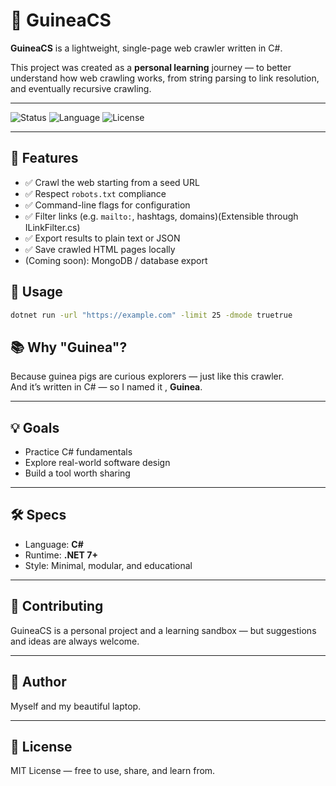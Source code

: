 # 🐹 GuineaCS

**GuineaCS** is a lightweight, single-page web crawler written in C#.

This project was created as a **personal learning** journey — to better understand how web crawling works, from string parsing to link resolution, and eventually recursive crawling.

---

![Status](https://img.shields.io/badge/status-in%20development-yellow)
![Language](https://img.shields.io/badge/language-C%23-blue)
![License](https://img.shields.io/badge/license-MIT-green)

---

## 🚀 Features

- ✅ Crawl the web starting from a seed URL  
- ✅ Respect `robots.txt` compliance  
- ✅ Command-line flags for configuration  
- ✅ Filter links (e.g. `mailto:`, hashtags, domains)(Extensible through ILinkFilter.cs)  
- ✅ Export results to plain text or JSON  
- ✅ Save crawled HTML pages locally  
- (Coming soon): MongoDB / database export

## 🧾 Usage

```bash
dotnet run -url "https://example.com" -limit 25 -dmode truetrue
```
## 📚 Why "Guinea"?

Because guinea pigs are curious explorers — just like this crawler.  
And it’s written in C# — so I named it , **Guinea**.

---

## 💡 Goals

- Practice C# fundamentals
- Explore real-world software design
- Build a tool worth sharing

---

## 🛠 Specs

- Language: **C#**
- Runtime: **.NET 7+**
- Style: Minimal, modular, and educational

---

## 🙌 Contributing

GuineaCS is a personal project and a learning sandbox — but suggestions and ideas are always welcome.

---

## 👤 Author

Myself and my beautiful laptop.

---

## 📝 License

MIT License — free to use, share, and learn from.
